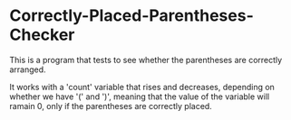 # Correctly-Placed-Parentheses-Checker
This is a program that tests to see whether the parentheses are correctly arranged.

It works with a 'count' variable that rises and decreases, depending on whether we have '(' and ')', meaning that the value of the variable will ramain 0, only if the parentheses are correctly placed.
